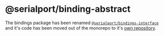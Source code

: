# @serialport/binding-abstract

The bindings package has been renamed [`@serialport/bindings-interface`](https://www.npmjs.com/package/@serialport/bindings-interface) and it's code has been moved out of the monorepo to it's [own repository](https://github.com/serialport/bindings-interface/).
